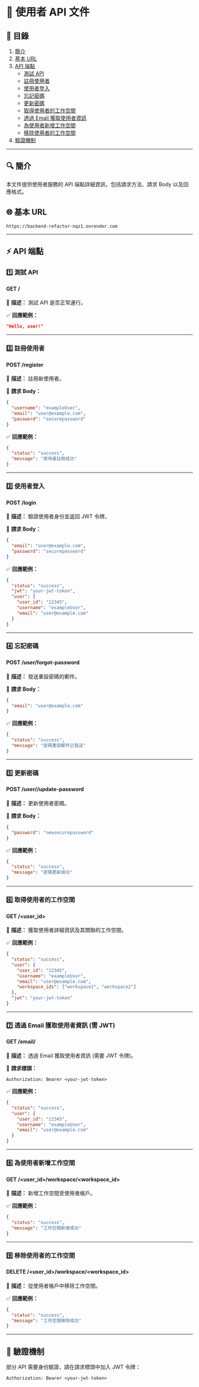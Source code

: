 # 📌 使用者 API 文件

## 📖 目錄
1. [簡介](#-簡介)
2. [基本 URL](#-基本-url)
3. [API 端點](#-api-端點)
   - [測試 API](#1️⃣-測試-api)
   - [註冊使用者](#2️⃣-註冊使用者)
   - [使用者登入](#3️⃣-使用者登入)
   - [忘記密碼](#4️⃣-忘記密碼)
   - [更新密碼](#5️⃣-更新密碼)
   - [取得使用者的工作空間](#6️⃣-取得使用者的工作空間)
   - [透過 Email 獲取使用者資訊](#7️⃣-透過-email-獲取使用者資訊-需-jwt)
   - [為使用者新增工作空間](#8️⃣-為使用者新增工作空間)
   - [移除使用者的工作空間](#9️⃣-移除使用者的工作空間)
4. [驗證機制](#-驗證機制)

---

## 🔍 簡介
本文件提供使用者服務的 API 端點詳細資訊，包括請求方法、請求 Body 以及回應格式。

## 🌐 基本 URL
```
https://backend-refactor-nqz1.onrender.com
```

---

## ⚡ API 端點

### 1️⃣ 測試 API
#### **GET /**
📝 **描述：** 測試 API 是否正常運行。

✅ **回應範例：**
```json
"Hello, user!"
```

---

### 2️⃣ 註冊使用者
#### **POST /register**
📝 **描述：** 註冊新使用者。

📩 **請求 Body：**
```json
{
  "username": "exampleUser",
  "email": "user@example.com",
  "password": "securepassword"
}
```

✅ **回應範例：**
```json
{
  "status": "success",
  "message": "使用者註冊成功"
}
```

---

### 3️⃣ 使用者登入
#### **POST /login**
📝 **描述：** 驗證使用者身份並返回 JWT 令牌。

📩 **請求 Body：**
```json
{
  "email": "user@example.com",
  "password": "securepassword"
}
```

✅ **回應範例：**
```json
{
  "status": "success",
  "jwt": "your-jwt-token",
  "user": {
    "user_id": "12345",
    "username": "exampleUser",
    "email": "user@example.com"
  }
}
```

---

### 4️⃣ 忘記密碼
#### **POST /user/forgot-password**
📝 **描述：** 發送重設密碼的郵件。

📩 **請求 Body：**
```json
{
  "email": "user@example.com"
}
```

✅ **回應範例：**
```json
{
  "status": "success",
  "message": "密碼重設郵件已發送"
}
```

---

### 5️⃣ 更新密碼
#### **POST /user/<email>/update-password**
📝 **描述：** 更新使用者密碼。

📩 **請求 Body：**
```json
{
  "password": "newsecurepassword"
}
```

✅ **回應範例：**
```json
{
  "status": "success",
  "message": "密碼更新成功"
}
```

---

### 6️⃣ 取得使用者的工作空間
#### **GET /<user_id>**
📝 **描述：** 獲取使用者詳細資訊及其關聯的工作空間。

✅ **回應範例：**
```json
{
  "status": "success",
  "user": {
    "user_id": "12345",
    "username": "exampleUser",
    "email": "user@example.com",
    "workspace_ids": ["workspace1", "workspace2"]
  },
  "jwt": "your-jwt-token"
}
```

---

### 7️⃣ 透過 Email 獲取使用者資訊 (需 JWT)
#### **GET /email/<email>**
📝 **描述：** 透過 Email 獲取使用者資訊 (需要 JWT 令牌)。

🔐 **請求標頭：**
```
Authorization: Bearer <your-jwt-token>
```

✅ **回應範例：**
```json
{
  "status": "success",
  "user": {
    "user_id": "12345",
    "username": "exampleUser",
    "email": "user@example.com"
  }
}
```

---

### 8️⃣ 為使用者新增工作空間
#### **GET /<user_id>/workspace/<workspace_id>**
📝 **描述：** 新增工作空間至使用者帳戶。

✅ **回應範例：**
```json
{
  "status": "success",
  "message": "工作空間新增成功"
}
```

---

### 9️⃣ 移除使用者的工作空間
#### **DELETE /<user_id>/workspace/<workspace_id>**
📝 **描述：** 從使用者帳戶中移除工作空間。

✅ **回應範例：**
```json
{
  "status": "success",
  "message": "工作空間移除成功"
}
```

---

## 🔐 驗證機制
部分 API 需要身份驗證，請在請求標頭中加入 JWT 令牌：
```
Authorization: Bearer <your-jwt-token>
```

